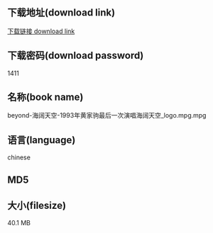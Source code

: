 ## 下载地址(download link)
[下载链接 download link](https://tutu365.netlify.app/?s=beyond-%E6%B5%B7%E9%98%94%E5%A4%A9%E7%A9%BA-1993%E5%B9%B4%E9%BB%84%E5%AE%B6%E9%A9%B9%E6%9C%80%E5%90%8E%E4%B8%80%E6%AC%A1%E6%BC%94%E5%94%B1%E6%B5%B7%E9%98%94%E5%A4%A9%E7%A9%BA_logo.mpg)

## 下载密码(download password)
1411

## 名称(book name)
beyond-海阔天空-1993年黄家驹最后一次演唱海阔天空_logo.mpg.mpg

## 语言(language)
chinese

## MD5


## 大小(filesize)
40.1 MB
